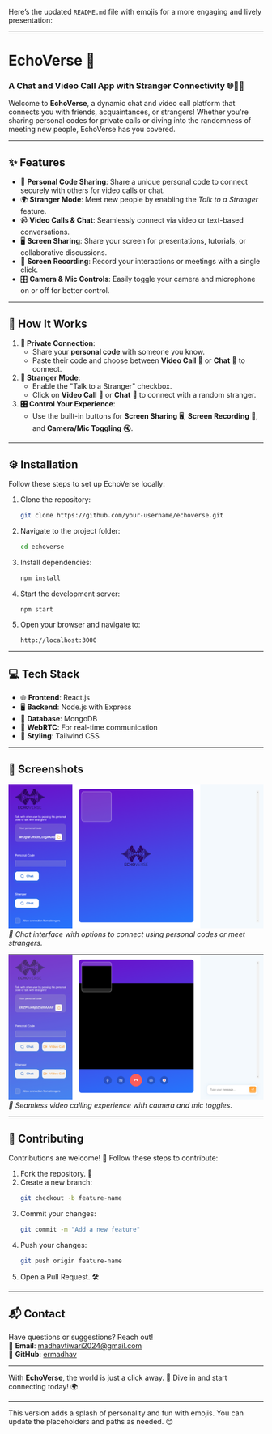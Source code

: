 Here’s the updated `README.md` file with emojis for a more engaging and lively presentation:

---

# **EchoVerse** 🌌

### A Chat and Video Call App with Stranger Connectivity 🌐🎥💬

Welcome to **EchoVerse**, a dynamic chat and video call platform that connects you with friends, acquaintances, or strangers! Whether you're sharing personal codes for private calls or diving into the randomness of meeting new people, EchoVerse has you covered.  

---

## **✨ Features**
- 🔑 **Personal Code Sharing**: Share a unique personal code to connect securely with others for video calls or chat.  
- 🌍 **Stranger Mode**: Meet new people by enabling the *Talk to a Stranger* feature.  
- 📹 **Video Calls & Chat**: Seamlessly connect via video or text-based conversations.  
- 🖥️ **Screen Sharing**: Share your screen for presentations, tutorials, or collaborative discussions.  
- 🎥 **Screen Recording**: Record your interactions or meetings with a single click.  
- 🎛️ **Camera & Mic Controls**: Easily toggle your camera and microphone on or off for better control.  

---

## **🚀 How It Works**
1. **👥 Private Connection**:  
   - Share your **personal code** with someone you know.  
   - Paste their code and choose between **Video Call** 🎥 or **Chat** 💬 to connect.  
2. **🌟 Stranger Mode**:  
   - Enable the "Talk to a Stranger" checkbox.  
   - Click on **Video Call** 🎥 or **Chat** 💬 to connect with a random stranger.  
3. **🎛️ Control Your Experience**:  
   - Use the built-in buttons for **Screen Sharing** 🖥️, **Screen Recording** 🎥, and **Camera/Mic Toggling** 🔇.

---

## **⚙️ Installation**
Follow these steps to set up EchoVerse locally:

1. Clone the repository:  
   ```bash
   git clone https://github.com/your-username/echoverse.git
   ```
2. Navigate to the project folder:  
   ```bash
   cd echoverse
   ```
3. Install dependencies:  
   ```bash
   npm install
   ```
4. Start the development server:  
   ```bash
   npm start
   ```
5. Open your browser and navigate to:  
   ```
   http://localhost:3000
   ```

---

## **💻 Tech Stack**
- 🌐 **Frontend**: React.js  
- 🖥️ **Backend**: Node.js with Express  
- 💾 **Database**: MongoDB  
- 📡 **WebRTC**: For real-time communication  
- 🎨 **Styling**: Tailwind CSS  

---

## **📸 Screenshots**
![EchoVerse Chat](public/utils/images/chat.png)  
*💬 Chat interface with options to connect using personal codes or meet strangers.*  

![EchoVerse Video Call](public/utils/images/VC.png)  
*🎥 Seamless video calling experience with camera and mic toggles.*

---

## **🤝 Contributing**
Contributions are welcome! 🌟 Follow these steps to contribute:

1. Fork the repository. 🍴  
2. Create a new branch:  
   ```bash
   git checkout -b feature-name
   ```
3. Commit your changes:  
   ```bash
   git commit -m "Add a new feature"
   ```
4. Push your changes:  
   ```bash
   git push origin feature-name
   ```
5. Open a Pull Request. 🛠️

---

## **📬 Contact**
Have questions or suggestions? Reach out!  
📧 **Email**: [madhavtiwari2024@gmail.com](mailto:madhavtiwari2024@gmail.com)  
🐙 **GitHub**: [ermadhav](https://github.com/ermadhav)  

---

With **EchoVerse**, the world is just a click away. 🌟 Dive in and start connecting today! 🌍

---

This version adds a splash of personality and fun with emojis. You can update the placeholders and paths as needed. 😊
